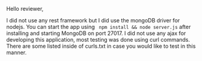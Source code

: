 Hello reviewer,

I did not use any rest framework but I did use the mongoDB driver for nodejs. You can start the app using ``` npm install && node server.js``` after installing and starting MongoDB on port 27017. I did not use any ajax for developing this application, most testing was done using curl commands. There are some listed inside of curls.txt in case you would like to test in this manner.
